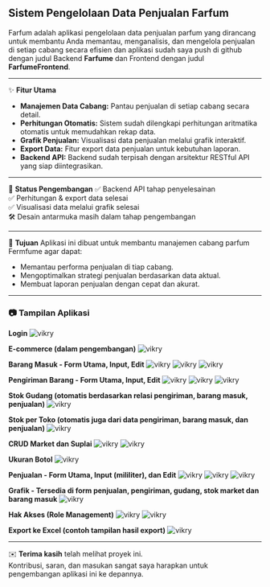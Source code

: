 ## Sistem Pengelolaan Data Penjualan Farfum

Farfum adalah aplikasi pengelolaan data penjualan parfum yang dirancang untuk membantu Anda memantau, menganalisis, dan mengelola penjualan di setiap cabang secara efisien dan aplikasi sudah saya push di github dengan judul Backend **Farfume** dan Frontend dengan judul **FarfumeFrontend**.

---

✨ **Fitur Utama**
- **Manajemen Data Cabang:** Pantau penjualan di setiap cabang secara detail.
- **Perhitungan Otomatis:** Sistem sudah dilengkapi perhitungan aritmatika otomatis untuk memudahkan rekap data.
- **Grafik Penjualan:** Visualisasi data penjualan melalui grafik interaktif.
- **Export Data:** Fitur export data penjualan untuk kebutuhan laporan.
- **Backend API:** Backend sudah terpisah dengan arsitektur RESTful API yang siap diintegrasikan.

---

🚧 **Status Pengembangan**
✅ Backend API tahap penyelesainan  
✅ Perhitungan & export data selesai  
✅ Visualisasi data melalui grafik selesai  
🛠️ Desain antarmuka masih dalam tahap pengembangan  

---

🎯 **Tujuan**
Aplikasi ini dibuat untuk membantu manajemen cabang parfum Fermfume agar dapat:
- Memantau performa penjualan di tiap cabang.
- Mengoptimalkan strategi penjualan berdasarkan data aktual.
- Membuat laporan penjualan dengan cepat dan akurat.

---

### 📷 Tampilan Aplikasi

**Login**
![vikry](gambar/loginfarfum.PNG)

**E-commerce (dalam pengembangan)**
![vikry](gambar/ecomerse.PNG)

**Barang Masuk - Form Utama, Input, Edit**
![vikry](gambar/barangmasuk.PNG) ![vikry](gambar/inputmasuk.PNG) ![vikry](gambar/editmasuk.PNG)

**Pengiriman Barang - Form Utama, Input, Edit**
![vikry](gambar/pengiriman.PNG) ![vikry](gambar/inputpengiriman.PNG) ![vikry](gambar/editpengiriman.PNG)

**Stok Gudang (otomatis berdasarkan relasi pengiriman, barang masuk, penjualan)**
![vikry](gambar/gudang.PNG)

**Stok per Toko (otomatis juga dari data pengiriman, barang masuk, dan penjualan)**
![vikry](gambar/stock.PNG)

**CRUD Market dan Suplai**
![vikry](gambar/market.PNG) ![vikry](gambar/supplies.PNG)

**Ukuran Botol**
![vikry](gambar/ukuran.PNG)

**Penjualan - Form Utama, Input (mililiter), dan Edit**
![vikry](gambar/jual.PNG) ![vikry](gambar/inputpenjualan.PNG) ![vikry](gambar/editjual.PNG)

**Grafik - Tersedia di form penjualan, pengiriman, gudang, stok market dan barang masuk**
![vikry](gambar/grafik.PNG)

**Hak Akses (Role Management)**
![vikry](gambar/rolerolerole.PNG) ![vikry](gambar/roleinput.PNG)

**Export ke Excel (contoh tampilan hasil export)**
![vikry](gambar/exsel.PNG)

---

✉️ **Terima kasih** telah melihat proyek ini.  
Kontribusi, saran, dan masukan sangat saya harapkan untuk pengembangan aplikasi ini ke depannya.
